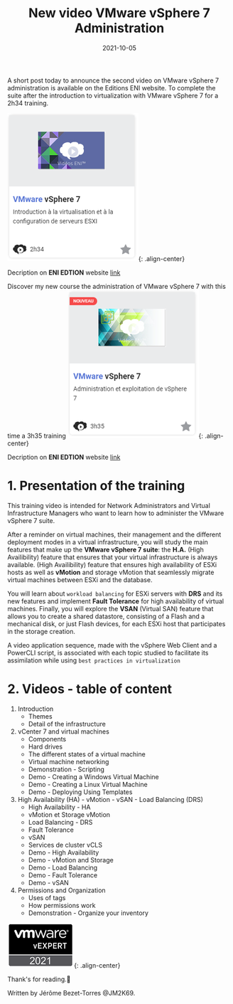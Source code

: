 ﻿---
layout: single
title: "New video VMware vSphere  7 Administration"
date: 2021-10-05
tags: 
  - VMware
  - vSphere
  - PowerCLI
  - PowerShell
  - ENI
categories:
  - Powershell
  - VMware
published: true
comments: true
author_profile: true
header:
  teaserlogo:
  teaser: ''
  image: img/headers/tree01_1920x500.jpg
  caption:
gallery:

  - image_path: ''
    url: ''
    title: ''
toc: true
toc_sticky: true
toc_label: "Table of content"
---


A short post today to announce the second video on VMware vSphere 7 administration is available on the Editions ENI website. 
To complete the suite after the introduction to virtualization with VMware vSphere 7 for a 2h34 training.

![ENIv1](/img/ENIvs71.png){: .align-center}

Decription on **ENI EDTION** website [link](https://www.editions-eni.fr/video/vmware-vsphere-7-introduction-a-la-virtualisation-et-a-la-configuration-de-serveurs-esxi-vt7vmvsic) 


Discover my new course the administration of VMware vSphere 7 with this time a 3h35 training
![ENIv1](/img/ENIvs72.png){: .align-center}

Decription on **ENI EDTION** website [link](https://www.editions-eni.fr/video/vmware-vsphere-7-administration-et-exploitation-de-vsphere-7-vt7vmvsae) 

# 1. Presentation of the training

This training video is intended for Network Administrators and Virtual Infrastructure Managers who want to learn how to administer the VMware vSphere 7 suite.

After a reminder on virtual machines, their management and the different deployment modes in a virtual infrastructure, you will study the main features that make up the **VMware vSphere 7 suite**: the **H.A.** (High Availibility) feature that ensures that your virtual infrastructure is always available. (High Availibility) feature that ensures high availability of ESXi hosts as well as **vMotion** and storage vMotion that seamlessly migrate virtual machines between ESXi and the database.

You will learn about `workload balancing` for ESXi servers with **DRS** and its new features and implement **Fault Tolerance** for high availability of virtual machines. Finally, you will explore the **VSAN** (Virtual SAN) feature that allows you to create a shared datastore, consisting of a Flash and a mechanical disk, or just Flash devices, for each ESXi host that participates in the storage creation.

A video application sequence, made with the vSphere Web Client and a PowerCLI script, is associated with each topic studied to facilitate its assimilation while using `best practices in virtualization`

# 2. Videos - table of content

1.	Introduction
    *	Themes
    * Detail of the infrastructure
2.	vCenter 7 and virtual machines
    * Components
    * Hard drives
    * The different states of a virtual machine
    * Virtual machine networking
    * Demonstration - Scripting
    * Demo - Creating a Windows Virtual Machine
    * Demo - Creating a Linux Virtual Machine
    * Demo - Deploying Using Templates
3.	High Availability (HA) - vMotion - vSAN - Load Balancing (DRS)
     * High Availability - HA
     * vMotion et Storage vMotion
     * Load Balancing - DRS
     * Fault Tolerance
     * vSAN
     * Services de cluster vCLS
     * Demo - High Availability
     * Demo - vMotion and Storage
     * Demo - Load Balancing
     * Demo - Fault Tolerance
     * Demo - vSAN
4.	Permissions and Organization
    * Uses of tags
    * How permissions work
    * Demonstration - Organize your inventory


![ENIv1](/img/books/vexpert.png){: .align-center}


Thank's for reading.🤗

Written by Jérôme Bezet-Torres @JM2K69.
